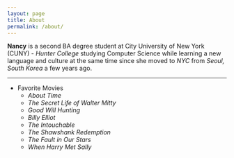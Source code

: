 ```yaml
---
layout: page
title: About
permalink: /about/
---
```


**Nancy** is a second BA degree student at City University of New York (CUNY) - _Hunter College_ studying Computer Science while learning a new language and culture at the same time since she moved to _NYC_ from _Seoul, South Korea_ a few years ago.

***
* Favorite Movies
  * _About Time_  
  * _The Secret Life of Walter Mitty_  
  * _Good Will Hunting_
  * _Billy Elliot_
  * _The Intouchable_
  * _The Shawshank Redemption_
  * _The Fault in Our Stars_ 
  * _When Harry Met Sally_        

